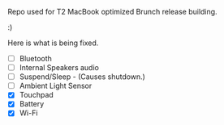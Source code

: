 Repo used for T2 MacBook optimized Brunch release building.

:)


Here is what is being fixed.

- [ ]  Bluetooth 
- [ ]  Internal Speakers audio
- [ ]  Suspend/Sleep - (Causes shutdown.)
- [ ]  Ambient Light Sensor
- [x]  Touchpad
- [x]  Battery
- [x]  Wi-Fi
